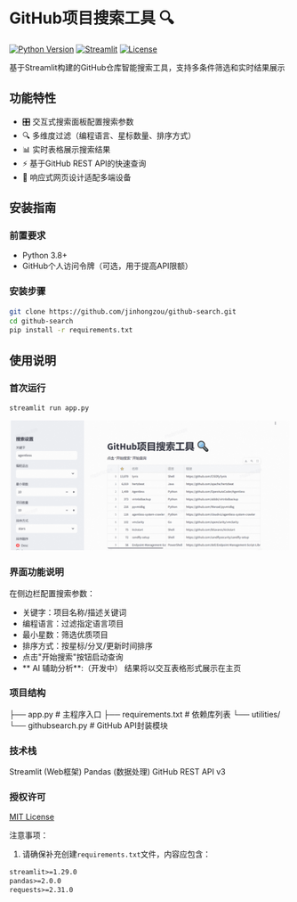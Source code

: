 # GitHub项目搜索工具 🔍

[![Python Version](https://img.shields.io/badge/python-3.8%2B-blue)]()
[![Streamlit](https://img.shields.io/badge/streamlit-1.29.0-%23FF4B4B)]()
[![License](https://img.shields.io/badge/license-MIT-green)]()

基于Streamlit构建的GitHub仓库智能搜索工具，支持多条件筛选和实时结果展示

## 功能特性

- 🎛️ 交互式搜索面板配置搜索参数
- 🔍 多维度过滤（编程语言、星标数量、排序方式）
- 📊 实时表格展示搜索结果
- ⚡ 基于GitHub REST API的快速查询
- 📱 响应式网页设计适配多端设备

## 安装指南

### 前置要求
- Python 3.8+
- GitHub个人访问令牌（可选，用于提高API限额）

### 安装步骤
```bash
git clone https://github.com/jinhongzou/github-search.git
cd github-search
pip install -r requirements.txt
```
## 使用说明
### 首次运行
```python
streamlit run app.py
```

![](demo.png)

### 界面功能说明
在侧边栏配置搜索参数：
-    关键字：项目名称/描述关键词
-    编程语言：过滤指定语言项目
-    最小星数：筛选优质项目
-    排序方式：按星标/分叉/更新时间排序
-    点击"开始搜索"按钮启动查询
-	** AI 辅助分析**:（开发中）
结果将以交互表格形式展示在主页

### 项目结构
├── app.py                 # 主程序入口
├── requirements.txt       # 依赖库列表
└── utilities/
    └── githubsearch.py    # GitHub API封装模块
### 技术栈
Streamlit (Web框架)
Pandas (数据处理)
GitHub REST API v3

### 授权许可
[MIT License](https://img.shields.io/badge/license-MIT-green)


注意事项：
1. 请确保补充创建`requirements.txt`文件，内容应包含：
```text
streamlit>=1.29.0
pandas>=2.0.0
requests>=2.31.0
```
